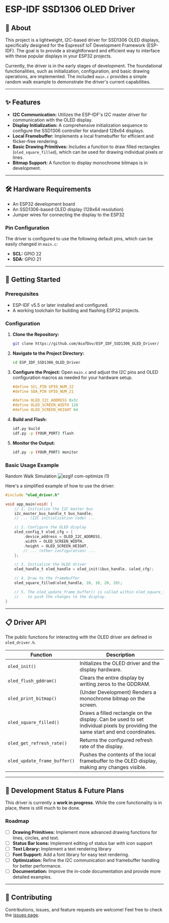 # ESP-IDF SSD1306 OLED Driver

## 📖 About

This project is a lightweight, I2C-based driver for SSD1306 OLED displays, specifically designed for the Espressif IoT Development Framework (ESP-IDF). The goal is to provide a straightforward and efficient way to interface with these popular displays in your ESP32 projects.

Currently, the driver is in the early stages of development. The foundational functionalities, such as initialization, configuration, and basic drawing operations, are implemented. The included `main.c` provides a simple random walk example to demonstrate the driver's current capabilities.

-----

## ✨ Features

  * **I2C Communication:** Utilizes the ESP-IDF's I2C master driver for communication with the OLED display.
  * **Display Initialization:** A comprehensive initialization sequence to configure the SSD1306 controller for standard 128x64 displays.
  * **Local Framebuffer:** Implements a local framebuffer for efficient and flicker-free rendering.
  * **Basic Drawing Primitives:** Includes a function to draw filled rectangles (`oled_square_filled`), which can be used for drawing individual pixels or lines.
  * **Bitmap Support:** A function to display monochrome bitmaps is in development.

-----

## 🛠️ Hardware Requirements

  * An ESP32 development board
  * An SSD1306-based OLED display (128x64 resolution)
  * Jumper wires for connecting the display to the ESP32

### Pin Configuration

The driver is configured to use the following default pins, which can be easily changed in `main.c`:

  * **SCL:** GPIO 22
  * **SDA:** GPIO 21

-----

## 🚀 Getting Started

### Prerequisites

  * ESP-IDF v5.5 or later installed and configured.
  * A working toolchain for building and flashing ESP32 projects.

### Configuration

1.  **Clone the Repository:**
    ```bash
    git clone https://github.com/AsafDov/ESP_IDF_SSD1306_OLED_Driver/
    ```
2.  **Navigate to the Project Directory:**
    ```bash
    cd ESP_IDF_SSD1306_OLED_Driver
    ```
3.  **Configure the Project:**
    Open `main.c` and adjust the I2C pins and OLED configuration macros as needed for your hardware setup.
    ```c
    #define SCL_PIN GPIO_NUM_22
    #define SDA_PIN GPIO_NUM_21

    #define OLED_I2C_ADDRESS 0x3c
    #define OLED_SCREEN_WIDTH 128
    #define OLED_SCREEN_HEIGHT 64
    ```
4.  **Build and Flash:**
    ```bash
    idf.py build
    idf.py -p (YOUR_PORT) flash
    ```
5.  **Monitor the Output:**
    ```bash
    idf.py -p (YOUR_PORT) monitor
    ```

### Basic Usage Example
Random Walk Simulation
![ezgif com-optimize (1)](https://github.com/user-attachments/assets/4bd85a07-feb8-43f4-b65d-c78f8a4fa3af)

Here's a simplified example of how to use the driver:

```c
#include "oled_driver.h"

void app_main(void) {
    // 1. Initialize the I2C master bus
    i2c_master_bus_handle_t bus_handle;
    // ... (I2C initialization code) ...

    // 2. Configure the OLED display
    oled_config_t oled_cfg = {
        .device_address = OLED_I2C_ADDRESS,
        .width = OLED_SCREEN_WIDTH,
        .height = OLED_SCREEN_HEIGHT,
        // ... (other configuration) ...
    };

    // 3. Initialize the OLED driver
    oled_handle_t oled_handle = oled_init(&bus_handle, &oled_cfg);

    // 4. Draw to the framebuffer
    oled_square_filled(oled_handle, 10, 10, 20, 20);

    // 5. The oled_update_frame_buffer() is called within oled_square_filled()
    //    to push the changes to the display.
}
```

-----

## 📋 Driver API

The public functions for interacting with the OLED driver are defined in `oled_driver.h`.

| Function                       | Description                                                                                                                              |
| ------------------------------ | ---------------------------------------------------------------------------------------------------------------------------------------- |
| `oled_init()`                  | Initializes the OLED driver and the display hardware.                                                                                    |
| `oled_flush_gddram()`          | Clears the entire display by writing zeros to the GDDRAM.                                                                                |
| `oled_print_bitmap()`          | (Under Development) Renders a monochrome bitmap on the screen.                                                                           |
| `oled_square_filled()`         | Draws a filled rectangle on the display. Can be used to set individual pixels by providing the same start and end coordinates.             |
| `oled_get_refresh_rate()`      | Returns the configured refresh rate of the display.                                                                                      |
| `oled_update_frame_buffer()`   | Pushes the contents of the local framebuffer to the OLED display, making any changes visible.                                             |

-----

## 🚧 Development Status & Future Plans

This driver is currently a **work in progress**. While the core functionality is in place, there is still much to be done.

### Roadmap

  * [ ] **Drawing Primitives:** Implement more advanced drawing functions for lines, circles, and text.
  * [ ] **Status Bar Icons:** Implement editing of status bar with icon support
  * [ ] **Text Library:** Implement a text rendering library
  * [ ] **Font Support:** Add a font library for easy text rendering.
  * [ ] **Optimization:** Refine the I2C communication and framebuffer handling for better performance.
  * [ ] **Documentation:** Improve the in-code documentation and provide more detailed examples.

-----

## 🤝 Contributing

Contributions, issues, and feature requests are welcome\! Feel free to check the [issues page](https://www.google.com/search?q=https://github.com/your-username/your-repository/issues).
